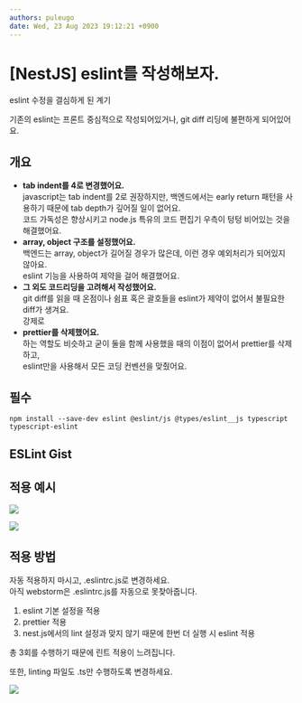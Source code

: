 ```yaml
---
authors: puleugo
date: Wed, 23 Aug 2023 19:12:21 +0900
---
```


# [NestJS] eslint를 작성해보자.

eslint 수정을 결심하게 된 계기

기존의 eslint는 프론트 중심적으로 작성되어있거나, git diff 리딩에 불편하게 되어있어요.

## 개요

* **tab indent를 4로 변경했어요.**  
  javascript는 tab indent를 2로 권장하지만, 백엔드에서는 early return 패턴을 사용하기 때문에 tab depth가 깊어질 일이 없어요.  
  코드 가독성은 향상시키고 node.js 특유의 코드 편집기 우측이 텅텅 비어있는 것을 해결했어요.
* **array, object 구조를 설정했어요.**  
  백엔드는 array, object가 길어질 경우가 많은데, 이런 경우 예외처리가 되어있지 않아요.  
  eslint 기능을 사용하여 제약을 걸어 해결했어요.
* **그 외도 코드리딩을 고려해서 작성했어요.**  
  git diff를 읽을 때 온점이나 쉼표 혹은 괄호들을 eslint가 제약이 없어서 불필요한 diff가 생겨요.  
  강제로
* **prettier를 삭제했어요.**  
  하는 역할도 비슷하고 굳이 둘을 함께 사용했을 때의 이점이 없어서 prettier를 삭제하고,  
  eslint만을 사용해서 모든 코딩 컨벤션을 맞췄어요.

## 필수

```
npm install --save-dev eslint @eslint/js @types/eslint__js typescript typescript-eslint
```

## ESLint Gist

## 적용 예시

![](https://blog.kakaocdn.net/dn/3Euz2/btsr5hfNOKs/I4QLFgjXtubf7SQ7XfBYyK/img.png)

![](https://blog.kakaocdn.net/dn/F73IK/btsr0WpJFNa/niqd8tR1IGLODIUAU3FSW0/img.png)

## 적용 방법

자동 적용하지 마시고, .eslintrc.js로 변경하세요.  
아직 webstorm은 .eslintrc.js를 자동으로 못찾아줍니다.

1. eslint 기본 설정을 적용
2. prettier 적용
3. nest.js에서의 lint 설정과 맞지 않기 때문에 한번 더 실행 시 eslint 적용

총 3회를 수행하기 때문에 린트 적용이 느려집니다.

또한, linting 파일도 .ts만 수행하도록 변경하세요.

![](https://blog.kakaocdn.net/dn/bH6kVA/btsr0s3xkpf/nVuv9d1KSS225eaPI48QO1/img.png)

